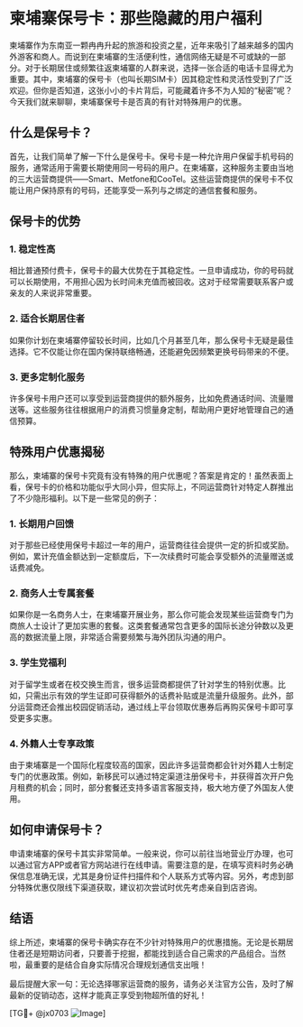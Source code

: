 # 柬埔寨保号卡：那些隐藏的用户福利

柬埔寨作为东南亚一颗冉冉升起的旅游和投资之星，近年来吸引了越来越多的国内外游客和商人。而说到在柬埔寨的生活便利性，通信网络无疑是不可或缺的一部分。对于长期居住或频繁往返柬埔寨的人群来说，选择一张合适的电话卡显得尤为重要。其中，柬埔寨的保号卡（也叫长期SIM卡）因其稳定性和灵活性受到了广泛欢迎。但你是否知道，这张小小的卡片背后，可能藏着许多不为人知的“秘密”呢？今天我们就来聊聊，柬埔寨保号卡是否真的有针对特殊用户的优惠。

## 什么是保号卡？

首先，让我们简单了解一下什么是保号卡。保号卡是一种允许用户保留手机号码的服务，通常适用于需要长期使用同一号码的用户。在柬埔寨，这种服务主要由当地的三大运营商提供——Smart、Metfone和CooTel。这些运营商提供的保号卡不仅能让用户保持原有的号码，还能享受一系列与之绑定的通信套餐和服务。

## 保号卡的优势

### 1. 稳定性高
相比普通预付费卡，保号卡的最大优势在于其稳定性。一旦申请成功，你的号码就可以长期使用，不用担心因为长时间未充值而被回收。这对于经常需要联系客户或亲友的人来说非常重要。

### 2. 适合长期居住者
如果你计划在柬埔寨停留较长时间，比如几个月甚至几年，那么保号卡无疑是最佳选择。它不仅能让你在国内保持联络畅通，还能避免因频繁更换号码带来的不便。

### 3. 更多定制化服务
许多保号卡用户还可以享受到运营商提供的额外服务，比如免费通话时间、流量赠送等。这些服务往往根据用户的消费习惯量身定制，帮助用户更好地管理自己的通信预算。

## 特殊用户优惠揭秘

那么，柬埔寨的保号卡究竟有没有特殊的用户优惠呢？答案是肯定的！虽然表面上看，保号卡的价格和功能似乎大同小异，但实际上，不同运营商针对特定人群推出了不少隐形福利。以下是一些常见的例子：

### 1. 长期用户回馈
对于那些已经使用保号卡超过一年的用户，运营商往往会提供一定的折扣或奖励。例如，累计充值金额达到一定额度后，下一次续费时可能会享受额外的流量赠送或话费减免。

### 2. 商务人士专属套餐
如果你是一名商务人士，在柬埔寨开展业务，那么你可能会发现某些运营商专门为商旅人士设计了更加实惠的套餐。这类套餐通常包含更多的国际长途分钟数以及更高的数据流量上限，非常适合需要频繁与海外团队沟通的用户。

### 3. 学生党福利
对于留学生或者在校交换生而言，很多运营商都提供了针对学生的特别优惠。比如，只需出示有效的学生证即可获得额外的话费补贴或是流量升级服务。此外，部分运营商还会推出校园促销活动，通过线上平台领取优惠券后再购买保号卡即可享受更多实惠。

### 4. 外籍人士专享政策
由于柬埔寨是一个国际化程度较高的国家，因此许多运营商都会针对外籍人士制定专门的优惠政策。例如，新移民可以通过特定渠道注册保号卡，并获得首次开户免月租费的机会；同时，部分套餐还支持多语言客服支持，极大地方便了外国友人使用。

## 如何申请保号卡？

申请柬埔寨的保号卡其实非常简单。一般来说，你可以前往当地营业厅办理，也可以通过官方APP或者官方网站进行在线申请。需要注意的是，在填写资料时务必确保信息准确无误，尤其是身份证件扫描件和个人联系方式等内容。另外，考虑到部分特殊优惠仅限线下渠道获取，建议初次尝试时优先考虑亲自到店咨询。

## 结语

综上所述，柬埔寨的保号卡确实存在不少针对特殊用户的优惠措施。无论是长期居住者还是短期访问者，只要善于挖掘，都能找到适合自己需求的产品组合。当然啦，最重要的是结合自身实际情况合理规划通信支出哦！

最后提醒大家一句：无论选择哪家运营商的服务，请务必关注官方公告，及时了解最新的促销动态，这样才能真正享受到物超所值的好礼！

[TG💪+ @jx0703 ![Image](https://github.com/user-attachments/assets/dbca1d08-cadb-493c-b0ec-ad6f7a83f270)]